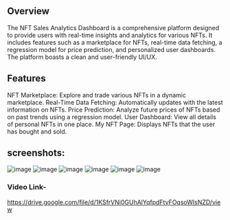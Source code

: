 
## Overview
The NFT Sales Analytics Dashboard is a comprehensive platform designed to provide users with real-time insights and analytics for various NFTs. It includes features such as a marketplace for NFTs, real-time data fetching, a regression model for price prediction, and personalized user dashboards. The platform boasts a clean and user-friendly UI/UX.

## Features
NFT Marketplace: Explore and trade various NFTs in a dynamic marketplace.
Real-Time Data Fetching: Automatically updates with the latest information on NFTs.
Price Prediction: Analyze future prices of NFTs based on past trends using a regression model.
User Dashboard: View all details of personal NFTs in one place.
My NFT Page: Displays NFTs that the user has bought and sold.
## screenshots:
![image](https://github.com/tarun-pratap/NFT-Website/assets/114357685/c258d8b4-a0f9-4483-9e57-540e680ebb9a)
![image](https://github.com/tarun-pratap/NFT-Website/assets/114357685/eb867b81-287f-4682-bb5f-068e987fd0d6)
![image](https://github.com/tarun-pratap/NFT-Website/assets/114357685/dd50007e-8c59-430b-b936-2c013800d419)
![image](https://github.com/tarun-pratap/NFT-Website/assets/114357685/2b688806-d5f1-43d2-ba88-e2cc57f8682c)
![image](https://github.com/tarun-pratap/NFT-Website/assets/114357685/97dc376b-dcbb-49de-ae4c-ae08bcaa833d)
![image](https://github.com/tarun-pratap/NFT-Website/assets/114357685/897b2b89-eeb5-4084-ad6b-0f09d51f6d0e)

### Video Link-
https://drive.google.com/file/d/1KSfrVNi0GUhAlYqfpdFtvFOqsoWIsNZD/view
